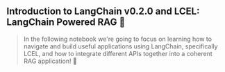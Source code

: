 ## Introduction to LangChain v0.2.0 and LCEL: LangChain Powered RAG 📖
> In the following notebook we're going to focus on learning how to navigate and build useful applications using LangChain,
> specifically LCEL, and how to integrate different APIs together into a coherent RAG application!
> 🎈
